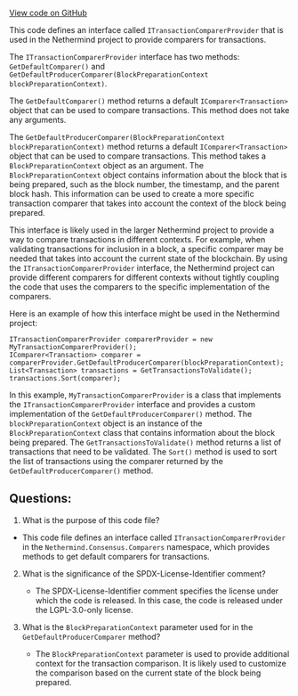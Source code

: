 [View code on GitHub](https://github.com/NethermindEth/nethermind/src/Nethermind/Nethermind.Consensus/Comparers/ITransactionComparerProvider.cs)

This code defines an interface called `ITransactionComparerProvider` that is used in the Nethermind project to provide comparers for transactions. 

The `ITransactionComparerProvider` interface has two methods: `GetDefaultComparer()` and `GetDefaultProducerComparer(BlockPreparationContext blockPreparationContext)`. 

The `GetDefaultComparer()` method returns a default `IComparer<Transaction>` object that can be used to compare transactions. This method does not take any arguments.

The `GetDefaultProducerComparer(BlockPreparationContext blockPreparationContext)` method returns a default `IComparer<Transaction>` object that can be used to compare transactions. This method takes a `BlockPreparationContext` object as an argument. The `BlockPreparationContext` object contains information about the block that is being prepared, such as the block number, the timestamp, and the parent block hash. This information can be used to create a more specific transaction comparer that takes into account the context of the block being prepared.

This interface is likely used in the larger Nethermind project to provide a way to compare transactions in different contexts. For example, when validating transactions for inclusion in a block, a specific comparer may be needed that takes into account the current state of the blockchain. By using the `ITransactionComparerProvider` interface, the Nethermind project can provide different comparers for different contexts without tightly coupling the code that uses the comparers to the specific implementation of the comparers.

Here is an example of how this interface might be used in the Nethermind project:

```
ITransactionComparerProvider comparerProvider = new MyTransactionComparerProvider();
IComparer<Transaction> comparer = comparerProvider.GetDefaultProducerComparer(blockPreparationContext);
List<Transaction> transactions = GetTransactionsToValidate();
transactions.Sort(comparer);
```

In this example, `MyTransactionComparerProvider` is a class that implements the `ITransactionComparerProvider` interface and provides a custom implementation of the `GetDefaultProducerComparer()` method. The `blockPreparationContext` object is an instance of the `BlockPreparationContext` class that contains information about the block being prepared. The `GetTransactionsToValidate()` method returns a list of transactions that need to be validated. The `Sort()` method is used to sort the list of transactions using the comparer returned by the `GetDefaultProducerComparer()` method.
## Questions: 
 1. What is the purpose of this code file?
   - This code file defines an interface called `ITransactionComparerProvider` in the `Nethermind.Consensus.Comparers` namespace, which provides methods to get default comparers for transactions.

2. What is the significance of the SPDX-License-Identifier comment?
   - The SPDX-License-Identifier comment specifies the license under which the code is released. In this case, the code is released under the LGPL-3.0-only license.

3. What is the `BlockPreparationContext` parameter used for in the `GetDefaultProducerComparer` method?
   - The `BlockPreparationContext` parameter is used to provide additional context for the transaction comparison. It is likely used to customize the comparison based on the current state of the block being prepared.